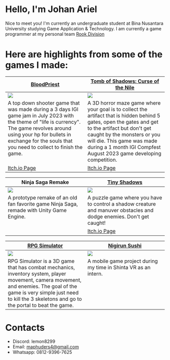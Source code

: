 # Hello, I'm Johan Ariel

Nice to meet you! I'm currently an undergraduate student at Bina Nusantara University studying Game Application & Technology. I am currently a game programmer at my personal team [Rook Division](https://itch.io/profile/rookdivision)

# Here are highlights from some of the games I made:

<table width="100%">
  <thead>
    <tr>
      <th width="50%"><a href="https://github.com/Lemun8/BloodPriest">BloodPriest</a></th>
      <th width="50%"><a href="https://github.com/Lemun8/Tomb-of-Shadows-Curse-of-the-Nile">Tomb of Shadows: Curse of the Nile</a></th>
    </tr>
  </thead>
  <tbody>
    <tr>
      <td><img src="https://github.com/Lemun8/Lemun8/assets/107360799/9f08574e-7361-46a9-bd62-b1472736e96c"/></td>
      <td><img src="https://github.com/Lemun8/Lemun8/assets/107360799/184d1108-7f48-4729-9e67-9e53d8578b2f"/></td>
    </tr>
    <tr>
      <td valign="text-top">A top down shooter game that was made during a 3 days IGI game jam in July 2023 with the theme of "life is currency". The game revolves around using your hp for bullets in exchange for the souls that you need to collect to finish the game.</td>
      <td valign="text-top"">A 3D horror maze game where your goal is to collect the artifact that is hidden behind 5 gates, open the gates and get to the artifact but don't get caught by the monsters or you will die. This game was made during a 1 month IGI Compfest August 2023 game developing competition.<div></div></td>
    </tr>
    <tr>
      <td><a href="https://hopiummoon.itch.io/bloodpriest">Itch.io Page</td>
      <td><a href="https://hopiummoon.itch.io/tomb-of-shadows-curse-of-the-nile">Itch.io Page</td>
    </tr>
    <tr>
    </tr>
  </tbody>
</table>

<table width="100%">
  <thead>
    <tr>
      <th width="50%"><a">Ninja Saga Remake</a></th>
      <th width="50%"><a href="https://github.com/Lemun8/TinyShadows">Tiny Shadows</a></th>
    </tr>
  </thead>
  <tbody>
    <tr>
      <td><img src="https://github.com/user-attachments/assets/d916a38b-0f2d-4710-9271-21d65047bfda"/></td>
      <td><img src="https://github.com/user-attachments/assets/0381336f-343d-49cc-8dc7-2e984f61d22a"/></td>
    </tr>
    <tr>
      <td valign="text-top">A prototype remake of an old fan favorite game Ninja Saga, remade with Unity Game Engine.</td>
     <td valign="text-top">A puzzle game where you have to control a shadow creature and manuver obstacles and dodge enemies. Don't get caught!</td>
    </tr>
    <tr>
      <td><a></td>
      <td><a href="https://rookdivision.itch.io/tiny-shadows">Itch.io Page</td>
    </tr>
    <tr>
    </tr>
  </tbody>
</table>

<table width="100%">
  <thead>
    <tr>
      <th width="50%"><a href="https://github.com/Lemun8/RPG-Simulator">RPG Simulator</a></th>
      <th width="50%"><a href="https://github.com/KucingMaboek/sushi-game">Nigirun Sushi</a></th>
    </tr>
  </thead>
  <tbody>
    <tr>
      <td><img src="https://github.com/user-attachments/assets/5480ceb3-3a2b-4f66-90f1-1698e4fc2fce"/></td>
      <td><img src="https://github.com/user-attachments/assets/580602a6-4851-43ac-8588-c04d60c071f7"/></td>
    </tr>
    <tr>
      <td valign="text-top">RPG Simulator is a 3D game that has combat mechanics, inventory system, player movement, camera movement, and enemies. The goal of the game is very simple just need to kill the 3 skeletons and go to the portal to beat the game.</td>
      <td valign="text-top"">A mobile game project during my time in Shinta VR as an intern.<div></div></td>
    </tr>
    <tr>
    </tr>
  </tbody>
</table>

# Contacts
- Discord: lemon8299
- Email: maphuders4@gmail.com
- Whatsapp: 0812-9396-7625
